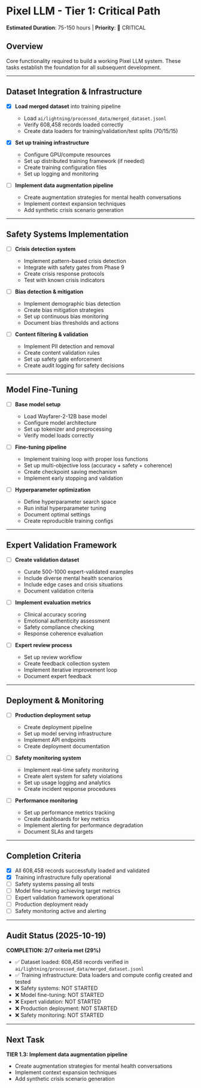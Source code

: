 # Pixel LLM - Tier 1: Critical Path
**Estimated Duration**: 75-150 hours | **Priority**: 🔴 CRITICAL

## Overview
Core functionality required to build a working Pixel LLM system. These tasks establish the foundation for all subsequent development.

---

## Dataset Integration & Infrastructure

- [x] **Load merged dataset** into training pipeline
  - Load `ai/lightning/processed_data/merged_dataset.jsonl`
  - Verify 608,458 records loaded correctly
  - Create data loaders for training/validation/test splits (70/15/15)

- [x] **Set up training infrastructure**
  - Configure GPU/compute resources
  - Set up distributed training framework (if needed)
  - Create training configuration files
  - Set up logging and monitoring

- [ ] **Implement data augmentation pipeline**
  - Create augmentation strategies for mental health conversations
  - Implement context expansion techniques
  - Add synthetic crisis scenario generation

---

## Safety Systems Implementation

- [ ] **Crisis detection system**
  - Implement pattern-based crisis detection
  - Integrate with safety gates from Phase 9
  - Create crisis response protocols
  - Test with known crisis indicators

- [ ] **Bias detection & mitigation**
  - Implement demographic bias detection
  - Create bias mitigation strategies
  - Set up continuous bias monitoring
  - Document bias thresholds and actions

- [ ] **Content filtering & validation**
  - Implement PII detection and removal
  - Create content validation rules
  - Set up safety gate enforcement
  - Create audit logging for safety decisions

---

## Model Fine-Tuning

- [ ] **Base model setup**
  - Load Wayfarer-2-12B base model
  - Configure model architecture
  - Set up tokenizer and preprocessing
  - Verify model loads correctly

- [ ] **Fine-tuning pipeline**
  - Implement training loop with proper loss functions
  - Set up multi-objective loss (accuracy + safety + coherence)
  - Create checkpoint saving mechanism
  - Implement early stopping and validation

- [ ] **Hyperparameter optimization**
  - Define hyperparameter search space
  - Run initial hyperparameter tuning
  - Document optimal settings
  - Create reproducible training configs

---

## Expert Validation Framework

- [ ] **Create validation dataset**
  - Curate 500-1000 expert-validated examples
  - Include diverse mental health scenarios
  - Include edge cases and crisis situations
  - Document validation criteria

- [ ] **Implement evaluation metrics**
  - Clinical accuracy scoring
  - Emotional authenticity assessment
  - Safety compliance checking
  - Response coherence evaluation

- [ ] **Expert review process**
  - Set up review workflow
  - Create feedback collection system
  - Implement iterative improvement loop
  - Document expert feedback

---

## Deployment & Monitoring

- [ ] **Production deployment setup**
  - Create deployment pipeline
  - Set up model serving infrastructure
  - Implement API endpoints
  - Create deployment documentation

- [ ] **Safety monitoring system**
  - Implement real-time safety monitoring
  - Create alert system for safety violations
  - Set up usage logging and analytics
  - Create incident response procedures

- [ ] **Performance monitoring**
  - Set up performance metrics tracking
  - Create dashboards for key metrics
  - Implement alerting for performance degradation
  - Document SLAs and targets

---

## Completion Criteria
- [x] All 608,458 records successfully loaded and validated
- [x] Training infrastructure fully operational
- [ ] Safety systems passing all tests
- [ ] Model fine-tuning achieving target metrics
- [ ] Expert validation framework operational
- [ ] Production deployment ready
- [ ] Safety monitoring active and alerting

---

## Audit Status (2025-10-19)
**COMPLETION: 2/7 criteria met (29%)**
- ✅ Dataset loaded: 608,458 records verified in `ai/lightning/processed_data/merged_dataset.jsonl`
- ✅ Training infrastructure: Data loaders and compute config created and tested
- ❌ Safety systems: NOT STARTED
- ❌ Model fine-tuning: NOT STARTED
- ❌ Expert validation: NOT STARTED
- ❌ Production deployment: NOT STARTED
- ❌ Safety monitoring: NOT STARTED

---

## Next Task
**TIER 1.3: Implement data augmentation pipeline**
- Create augmentation strategies for mental health conversations
- Implement context expansion techniques
- Add synthetic crisis scenario generation

